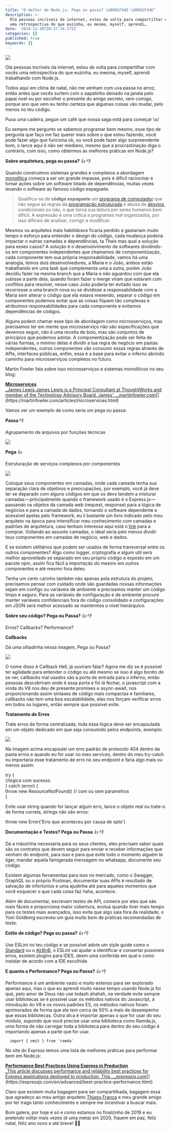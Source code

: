 ```yaml
---
title: "O melhor do Node.js: Pega ou passa? \U0001F44D \U0001F44E"
description: >-
  Olá pessoas incríveis da internet, estou de volta para compartilhar com vocês
  uma retrospectiva do que euzinha, eu mesma, myself, aprendi…
date: '2019-12-20T20:37:34.575Z'
categories: []
published: true
keywords: []
---
```


![](./asset-1.jpg)

Olá pessoas incríveis da internet, estou de volta para compartilhar com vocês uma retrospectiva do que euzinha, eu mesma, myself, aprendi trabalhando com Node.js.

Todos aqui em clima de natal, não me venham com uva passa no arroz, então antes que vocês surtem com o sapatinho deixado na janela pelo papai noel ou por escolher o presente do amigo secreto, vem comigo, porque ano que vem eu tenho certeza que algumas coisas vão mudar, pelo menos no teu código.

Puxa uma cadeira, pegue um café que nossa saga está para começar \\o/

Eu sempre me pergunto se sabemos programar bem mesmo, esse tipo de pergunta que faço me faz querer mais sobre o que estou fazendo, você pode fazer algo que funciona ok, ou você pode fazer algo surpreendente bom, o lance aqui é não ser mediano, mesmo que a procrastinação diga o contrário, com isso, como obtermos as melhores práticas em Node.js?

**Sobre arquitetura, pega ou passa?** 👍 👎

Quando construímos sistemas grandes e complexos a abordagem [monolítica](https://pt.wikipedia.org/wiki/Sistema_Operacional_Monol%C3%ADtico) começa a ser um grande impasse, pois é difícil raciocinar e tomar ações sobre um software lotado de dependências, muitas vezes levando o software ao famoso código espaguete.

> Qualifica-se de **código espaguete** um [programa de computador](https://pt.wikipedia.org/wiki/Programa_de_computador "Programa de computador") que não segue as regras da [programação estruturada](https://pt.wikipedia.org/wiki/Programa%C3%A7%C3%A3o_estruturada "Programação estruturada") e abusa de [desvios](https://pt.wikipedia.org/wiki/Goto_%28programa%C3%A7%C3%A3o%29 "Goto (programação)"), condicionais ou não, o que torna sua leitura por seres humanos bem difícil. A expressão é uma crítica a programas mal organizados, por isso difíceis de analisar, corrigir e modificar.

Mesmos os arquitetos mais habilidosos ficaria perdido e gastariam muito tempo e esforço para entender o design do código, cada mudança poderia impactar _n_ outras camadas e dependências, ta Thais mas qual a solução para esses casos? A solução é o desenvolvimento de softwares dividindo-os em componentes independentes que chamamos de componentização, cada componente tem sua própria responsabilidade, vamos há uma analogia, temos dois desenvolvedores, a Maria e o João, ambos estão trabalhando em uma task que complementa uma a outra, porém João decidiu fazer na mesma branch que a Maria e não aguardou com que ela subisse a parte dela, quando foram fazer o merge viram que estavam com conflitos para resolver, nesse caso João poderia ter evitado isso se recorresse a uma branch nova ou se dividisse a responsabilidade com a Maria sem alterar o código que ela estava mexendo, separar o código em componentes podemos evitar que as coisas fiquem tão complexas e atribuímos responsabilidades para cada componente e evitamos dependências de códigos.

Alguns podem chamar esse tipo de abordagem como microsserviços, mas precisamos ter em mente que microsserviço não são especificações que devemos seguir, não é uma receita de bolo, mas são conjuntos de princípios que podemos adotar. A componentização pode ser feita de várias formas, o mínimo delas é dividir a tua regra de negócio em pastas independentes, outros componentes vão consumir essas regras através de APIs, interfaces públicas, enfim, essa é a base para evitar o inferno abrindo caminho para microsserviços completos no futuro.

Martin Fowler fala sobre isso microsserviços e sistemas monolíticos no seu blog:

[**Microservices**  
_James Lewis James Lewis is a Principal Consultant at ThoughtWorks and member of the Technology Advisory Board. James'…_martinfowler.com](https://martinfowler.com/articles/microservices.html "https://martinfowler.com/articles/microservices.html")[](https://martinfowler.com/articles/microservices.html)

Vamos ver um exemplo de como seria um pega ou passa:

**Passa** 👎

Agrupamento de arquivos por funções técnicas

![](./asset-2.png)

**Pega** 👍

Estruturação de serviços complexos por componentes

![](./asset-3.png)

Coloque seus componentes em camadas, onde cada camada tenha sua separação clara de objetivos e preocupações, por exemplo, você já deve ter se deparado com alguns códigos em que os devs tendem a misturar camadas — principalmente quando o framework usado é o Express.js — passando os objetos da camada web (request, response) para a lógica de negócios e para a camada de dados, tornando o software dependente e acessível apelas pelo framework, eu li bastante um livro indicado pelo meu arquiteto na época para intensificar meu conhecimento com camadas e padrões de arquitetura, caso tenham interesse aqui está o [link](https://www.amazon.com.br/Padr%C3%B5es-Arquitetura-Aplica%C3%A7%C3%B5es-Corporativas-Martin/dp/8536306386) para a comprar. Voltando ao assunto camadas, o ideal seria pelo menos dividir teus componentes em camadas de negócio, web e dados.

E se existem utilitários que podem ser usados de forma transversal entre os outros componentes? Algo como logger, criptografia e algum util será melhor aproveitado se separado em seu próprio código e exposto em um pacote npm, assim fica fácil a importação do mesmo em outros componentes e até mesmo fora deles.

Tenha um certo carinho também não apenas pela estrutura do projeto, precisamos pensar com cuidado onde são guardadas nossas informações sejam em configs ou variáveis de ambiente e precisamos manter um código limpo e seguro. Para as variáveis de configuração e de ambiente procure manter variáveis confidenciais fora do código consolidado e configurações em JSON será melhor acessado se mantermos o nível hierárquico.

**Sobre seu código? Pega ou Passa?** 👍 👎

Erros? Callbacks? Performance?

**Callbacks**

Dá uma olhadinha nessa imagem, Pega ou Passa?

![](./asset-4.jpeg)

O nome disso é Callback Hell, já ouviram falar? Agora me diz se é possível ter agilidade para entender o código ou até mesmo se isso é algo bonito de se ver, callbacks mal usados são a porta de entrada para o inferno, então pessoas descobriram onde é essa porta e foi lá fechar, o javascript com a vinda do V8 nos deu de presente promises e async-await, nos proporcionando assim sintaxes de código mais compactas e familiares, callbacks não tem uma boa escalabilidade, elas nos forçam verificar erros em todos os lugares, então sempre que possível evite.

**Tratamento de Erros**

Trate erros de forma centralizada, toda essa lógica deve ser encapsulada em um objeto dedicado em que seja consumido pelos endpoints, exemplo:

![](./asset-5.png)

Na imagem acima encapsulei um erro padrão de protocolo 404 dentro da pasta erros e quando eu for usar no meu services, dentro do meu try-catch eu importaria esse tratamento de erro no seu endpoint e faria algo mais ou menos assim:

try {  
  //lógica com sucesso  
} catch (error) {  
  throw new ResourceNotFound() // com ou sem parametros  
}

Evite usar string quando for lançar algum erro, lance o objeto real ou trate-o de forma correta, strings não são erros:

throw new Error('Erro que aconteceu por causa de xpto')

**Documentação e Testes? Pega ou Passa** 👍 👎

Dá a mãozinha necessária para os seus clientes, eles precisam saber quais são os contratos que devem seguir para enviar e receber informações que venham do endpoint, para isso e para que evite todo o momento alguém te ligar, mandar aquela famigerada mensagem no whatsapp, documente seu código.

Existem algumas ferramentas para isso no mercado, como o Swagger, GraphQL ou o próprio Postman, documentar suas APIs é resultado de salvação de infortúnios e uma ajudinha até para aqueles momentos que você esquecer o que cada coisa faz haha, acontece.

Além de documentar, escrevam testes de API, comece por eles que são mais fáceis e proporciona maior cobertura, evolua quando tiver mais tempo para os testes mais avançados, isso evita que algo saia fora da realidade, o Yoni Goldberg escreveu um guia muito bom de práticas recomendadas de teste:

**Estilo de código? Pega ou passa?** 👍 👎

Use ESLint no teu código e se possível adote um style guide como o [Standard](https://standardjs.com/) ou o [AirBnB](https://github.com/airbnb/javascript), o ESLint vai ajudar a identificar e consertar possíveis erros, existem plugins para IDES, deem uma conferida em qual e como instalar de acordo com a IDE escolhida

**E quanto a Performance? Pega ou Passa?** 👍 👎

Performance é um ambiente vasto e muito extenso para ser explorado apenas aqui, mas o que eu aprendi muito nesse tempo usando Node.js foi que, pelo amor de Deus não use lodash ahahah, na verdade evite sempre usar bibliotecas se é possível usar os métodos nativos do Javascript, a introdução do V8 e os novos padrões ES, os métodos nativos foram aprimorados de forma que ele tem cerca de 50% a mais de desempenho que essas bibliotecas. Outra dica é importar apenas o que for usar do seu módulo, supondo que você precise usar uma biblioteca como Ramda.js, uma forma de não carregar toda a biblioteca para dentro do seu código é importando apenas a parte que for usar.

```
  import { omit } from 'ramda'
```

No site do Express temos uma lista de melhores práticas para performar bem em Node.js:

[**Performance Best Practices Using Express in Production**  
_This article discusses performance and reliability best practices for Express applications deployed to production. This…_expressjs.com](https://expressjs.com/en/advanced/best-practice-performance.html "https://expressjs.com/en/advanced/best-practice-performance.html")[](https://expressjs.com/en/advanced/best-practice-performance.html)

Claro que existem muita bagagem para ser compartilhada, bagagem essa que agradeço ao meu antigo arquiteto [Thiago Franca](https://medium.com/u/ee0aa1b00bbd) e meu grande amigo por ter trago tanto conhecimento e sempre me incentivar a buscar mais.

Bom galera, por hoje é só e como estamos no finalzinho de 2019 e eu pretendo voltar mais vezes (é uma meta) em 2020, fiquem em paz, feliz natal, feliz ano novo e até breve! 🎅🏻